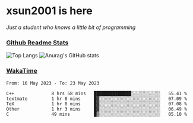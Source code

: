 # xsun2001 is here

*Just a student who knows a little bit of programming*

### [Github Readme Stats](https://github.com/anuraghazra/github-readme-stats)

![Top Langs](https://github-readme-stats.vercel.app/api/top-langs/?username=xsun2001&layout=compact&theme=radical) ![Anurag's GitHub stats](https://github-readme-stats.vercel.app/api?username=xsun2001&show_icons=true&theme=radical)

### [WakaTime](https://wakatime.com)

<!--START_SECTION:waka-->

```text
From: 16 May 2023 - To: 23 May 2023

C++              8 hrs 58 mins   ██████████████░░░░░░░░░░░   55.41 %
textmate         1 hr 8 mins     █▓░░░░░░░░░░░░░░░░░░░░░░░   07.09 %
TeX              1 hr 8 mins     █▓░░░░░░░░░░░░░░░░░░░░░░░   07.08 %
Other            1 hr 3 mins     █▓░░░░░░░░░░░░░░░░░░░░░░░   06.49 %
C                49 mins         █▒░░░░░░░░░░░░░░░░░░░░░░░   05.10 %
```

<!--END_SECTION:waka-->
